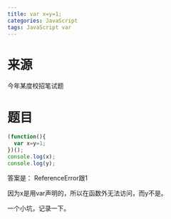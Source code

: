 ```yaml
---
title: var x=y=1;
categories: JavaScript
tags: JavaScript var
---
```


# 来源

今年某度校招笔试题

# 题目

```javascript
(function(){
  var x=y=1;
})();
console.log(x);
console.log(y);
```

答案是：
ReferenceError跟1

因为x是用var声明的，所以在函数外无法访问，而y不是。

一个小坑，记录一下。